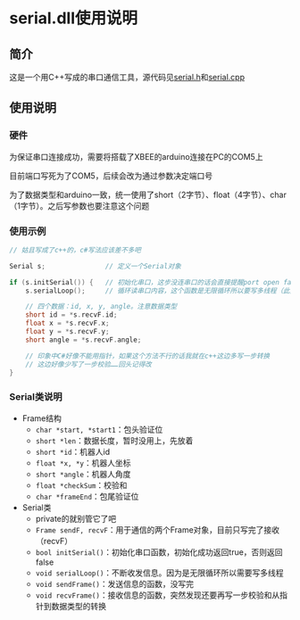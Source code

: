 # serial.dll使用说明

## 简介
这是一个用C++写成的串口通信工具，源代码见[serial.h](https://github.com/zliaky/Swarm/blob/master/storage/serial/serial/serial.h)和[serial.cpp](https://github.com/zliaky/Swarm/blob/master/storage/serial/serial/serial.cpp)

## 使用说明
### 硬件
为保证串口连接成功，需要将搭载了XBEE的arduino连接在PC的COM5上

目前端口写死为了COM5，后续会改为通过参数决定端口号

为了数据类型和arduino一致，统一使用了short（2字节）、float（4字节）、char（1字节）。之后写参数也要注意这个问题

### 使用示例
```c++
// 姑且写成了c++的，c#写法应该差不多吧

Serial s;		       	// 定义一个Serial对象

if (s.initSerial()) {	// 初始化串口，这步没连串口的话会直接提醒port open failed并返回false
	s.serialLoop();		// 循环读串口内容，这个函数是无限循环所以要写多线程（此处省略）

	// 四个数据：id, x, y, angle。注意数据类型
	short id = *s.recvF.id;
	float x = *s.recvF.x;
	float y = *s.recvF.y;
	short angle = *s.recvF.angle;

	// 印象中C#好像不能用指针，如果这个方法不行的话我就在c++这边多写一步转换
	// 这边好像少写了一步校验……回头记得改
}
```

### Serial类说明
- Frame结构
   - `char *start, *start1`：包头验证位
   - `short *len`：数据长度，暂时没用上，先放着
   - `short *id`：机器人id
   - `float *x, *y`：机器人坐标
   - `short *angle`：机器人角度
   - `float *checkSum`：校验和
   - `char *frameEnd`：包尾验证位
- Serial类
   - private的就别管它了吧
   - `Frame sendF, recvF`：用于通信的两个Frame对象，目前只写完了接收（recvF）
   - `bool initSerial()`：初始化串口函数，初始化成功返回true，否则返回false
   - `void serialLoop()`：不断收发信息。因为是无限循环所以需要写多线程
   - `void sendFrame()`：发送信息的函数，没写完
   - `void recvFrame()`：接收信息的函数，突然发现还要再写一步校验和从指针到数据类型的转换